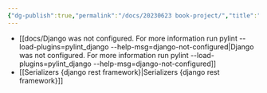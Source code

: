 ```yaml
---
{"dg-publish":true,"permalink":"/docs/20230623 book-project/","title":"20230623 book-project"}
---
```


- [[docs/Django was not configured. For more information run pylint --load-plugins=pylint_django --help-msg=django-not-configured\|Django was not configured. For more information run pylint --load-plugins=pylint_django --help-msg=django-not-configured]]
- [[Serializers {django rest framework}\|Serializers {django rest framework}]]
